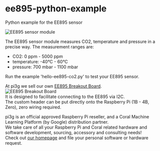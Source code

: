# ee895-python-example
Python example for the EE895 sensor

![EE895 sensor module](https://cdn.shopify.com/s/files/1/1560/1473/products/EE895-3-in-1-Sensor-Module_300dpi_RGB_500x.jpg?v=1615538360)<br>

The EE895 sensor module measures CO2, temperature and pressure in a precise way.
The measurement ranges are:
  - CO2: 0 ppm - 5000 ppm
  - temperature: -40°C - 60°C
  - pressure: 700 mbar - 1100 mbar

Run the example 'hello-ee895-co2.py' to test your EE895 sensor.<br>

At pi3g we sell our own [EE895 Breakout Board](https://buyzero.de/products/raspberry-pi-co2-sensor-breakout-board).<br>
![EE895 Breakout Board](https://cdn.shopify.com/s/files/1/1560/1473/products/P6015323_500x.jpg?v=1623160840)<br>
It is designed to facilitate connecting to the EE895 via I2C.<br>
The custom header can be put directly onto the Raspberry Pi (1B - 4B, Zero), zero wiring required.

pi3g is an official approved Raspberry Pi reseller, and a Coral Machine Learning Platform (by Google) distribution partner.<br>
We take care of all your Raspberry Pi and Coral related hardware and software development, sourcing, accessory and consulting needs!<br>
Check out [our homepage](https://pi3g.com/) and file your personal software or hardware request.
